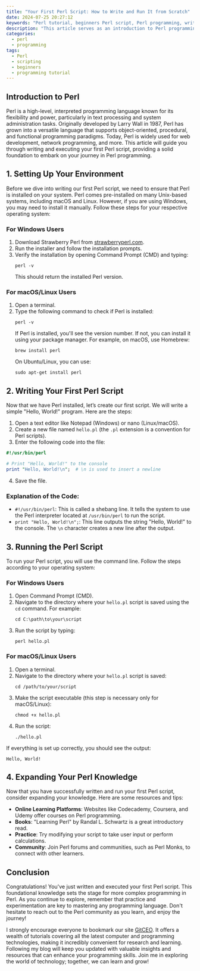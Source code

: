 ```yaml
---
title: "Your First Perl Script: How to Write and Run It from Scratch"
date: 2024-07-25 20:27:12
keywords: "Perl tutorial, beginners Perl script, Perl programming, write and run Perl, learn Perl"
description: "This article serves as an introduction to Perl programming, guiding you through the creation of your first Perl script. You'll learn how to install Perl, write your first script, and run it from your command line. We will cover all the essential steps in detail, making it easy for beginners to grasp the concepts of Perl. From understanding the basic syntax to exploring simple coding examples, this tutorial aims to equip you with the foundational skills necessary for starting your programming journey with Perl."
categories:
  - perl
  - programming
tags:
  - Perl
  - scripting
  - beginners
  - programming tutorial
---
```


## Introduction to Perl

Perl is a high-level, interpreted programming language known for its flexibility and power, particularly in text processing and system administration tasks. Originally developed by Larry Wall in 1987, Perl has grown into a versatile language that supports object-oriented, procedural, and functional programming paradigms. Today, Perl is widely used for web development, network programming, and more. This article will guide you through writing and executing your first Perl script, providing a solid foundation to embark on your journey in Perl programming.

<!-- more -->

## 1. Setting Up Your Environment

Before we dive into writing our first Perl script, we need to ensure that Perl is installed on your system. Perl comes pre-installed on many Unix-based systems, including macOS and Linux. However, if you are using Windows, you may need to install it manually. Follow these steps for your respective operating system:

### For Windows Users

1. Download Strawberry Perl from [strawberryperl.com](http://strawberryperl.com).
2. Run the installer and follow the installation prompts.
3. Verify the installation by opening Command Prompt (CMD) and typing:
   ```
   perl -v
   ```
   This should return the installed Perl version.

### For macOS/Linux Users

1. Open a terminal.
2. Type the following command to check if Perl is installed:
   ```
   perl -v
   ```
   If Perl is installed, you'll see the version number. If not, you can install it using your package manager. For example, on macOS, use Homebrew:
   ```
   brew install perl
   ```
   On Ubuntu/Linux, you can use:
   ```
   sudo apt-get install perl
   ```

## 2. Writing Your First Perl Script

Now that we have Perl installed, let’s create our first script. We will write a simple "Hello, World!" program. Here are the steps:

1. Open a text editor like Notepad (Windows) or nano (Linux/macOS).
2. Create a new file named `hello.pl` (the `.pl` extension is a convention for Perl scripts).
3. Enter the following code into the file:

```perl
#!/usr/bin/perl

# Print "Hello, World!" to the console
print "Hello, World!\n";  # \n is used to insert a newline
```

4. Save the file.

### Explanation of the Code:

- `#!/usr/bin/perl`: This is called a shebang line. It tells the system to use the Perl interpreter located at `/usr/bin/perl` to run the script.
- `print "Hello, World!\n";`: This line outputs the string "Hello, World!" to the console. The `\n` character creates a new line after the output.

## 3. Running the Perl Script

To run your Perl script, you will use the command line. Follow the steps according to your operating system:

### For Windows Users

1. Open Command Prompt (CMD).
2. Navigate to the directory where your `hello.pl` script is saved using the `cd` command. For example:
   ```
   cd C:\path\to\your\script
   ```
3. Run the script by typing:
   ```
   perl hello.pl
   ```

### For macOS/Linux Users

1. Open a terminal.
2. Navigate to the directory where your `hello.pl` script is saved:
   ```
   cd /path/to/your/script
   ```
3. Make the script executable (this step is necessary only for macOS/Linux):
   ```
   chmod +x hello.pl
   ```
4. Run the script:
   ```
   ./hello.pl
   ```

If everything is set up correctly, you should see the output:
```
Hello, World!
```

## 4. Expanding Your Perl Knowledge

Now that you have successfully written and run your first Perl script, consider expanding your knowledge. Here are some resources and tips:

- **Online Learning Platforms**: Websites like Codecademy, Coursera, and Udemy offer courses on Perl programming.
- **Books**: "Learning Perl" by Randal L. Schwartz is a great introductory read.
- **Practice**: Try modifying your script to take user input or perform calculations.
- **Community**: Join Perl forums and communities, such as Perl Monks, to connect with other learners.

## Conclusion

Congratulations! You've just written and executed your first Perl script. This foundational knowledge sets the stage for more complex programming in Perl. As you continue to explore, remember that practice and experimentation are key to mastering any programming language. Don't hesitate to reach out to the Perl community as you learn, and enjoy the journey!

I strongly encourage everyone to bookmark our site [GitCEO](https://gitceo.com). It offers a wealth of tutorials covering all the latest computer and programming technologies, making it incredibly convenient for research and learning. Following my blog will keep you updated with valuable insights and resources that can enhance your programming skills. Join me in exploring the world of technology; together, we can learn and grow!
